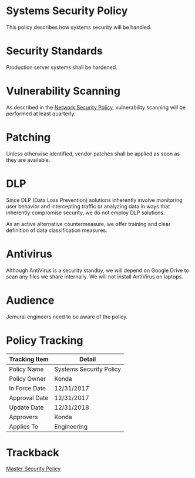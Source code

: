 # Systems Security Policy

This policy describes how systems security will be handled.

# Security Standards

Production server systems shall be hardened.

# Vulnerability Scanning

As described in the [Network Security Policy](./Network_Security_Policy.md), vulnerability scanning will be performed at least quarterly.

# Patching
Unless otherwise identified, vendor patches shall be applied as soon as they are available.  

# DLP
Since DLP (Data Loss Prevention) solutions inherently involve monitoring user behavior and intercepting traffic or analyzing data in ways that inherently compromise security, we do not employ DLP solutions.

As an active alternative countermeasure, we offer training and clear definition of data classification measures.

# Antivirus

Although AntiVirus is a security standby, we will depend on Google Drive to scan any files we share internally.  We will not install AntiVirus on laptops.

# Audience

Jemurai engineers need to be aware of the policy.

# Policy Tracking

| Tracking Item   | Detail |
|-----------------|--------|
| Policy Name     | Systems Security Policy |
| Policy Owner    | Konda |
| In Force Date   | 12/31/2017 |
| Approval Date   | 12/31/2017 |
| Update Date     | 12/31/2018 |
| Approvers       | Konda |
| Applies To      | Engineering |

# Trackback
[Master Security Policy](../Master_Security_Policy.md)